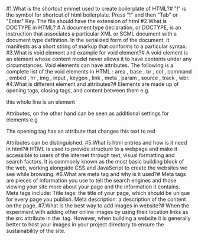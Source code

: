 #1.What is the shortcut emmet used to create boilerplate of HTML?#
"!" is the symbol for shortcut of html boilerplate. Press "!" and then "Tab" or "Enter" Key. The file should have the extension of html
#2.What is DOCTYPE in HTML? #
A document type declaration, or DOCTYPE, is an instruction that associates a particular XML or SGML document with a document type definition. In the serialized form of the document, it manifests as a short string of markup that conforms to a particular syntax.
#3.What is void element and example for void element?#
A void element is an element whose content model never allows it to have contents under any circumstances. Void elements can have attributes. The following is a complete list of the void elements in HTML : area , base , br , col , command , embed , hr , img , input , keygen , link , meta , param , source , track , wbr.
#4.What is different element and attributes?#
Elements are made up of opening tags, closing tags, and content between them e.g. <p>this whole line is an element</p> Attributes, on the other hand can be seen as additional settings for elements e.g <p color="red">The opening tag has an attribute that changes this text to red</p > Attributes can be distinguished.
#5.What is html entries and how is it need in html?#
HTML is used to provide structure to a webpage and make it accessible to users of the internet through text, visual formatting and search factors. It is commonly known as the most basic building block of the web, working alongside CSS and JavaScript to create the websites we see while browsing.
#6.What are meta tag and why is it used?#
Meta tags are pieces of information you use to tell the search engines and those viewing your site more about your page and the information it contains. Meta tags include: Title tags: the title of your page, which should be unique for every page you publish. Meta description: a description of the content on the page.
#7.What is the best way to add images in website?#
When the experiment with adding other online images by using their location links as the src attribute in the <img> tag. However, when building a website it is generally better to host your images in your project directory to ensure the sustainability of the site.
